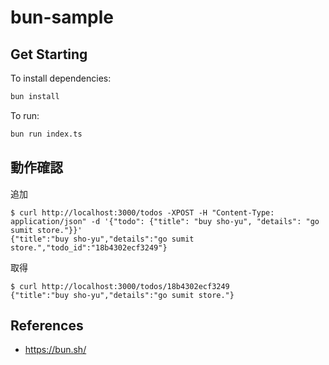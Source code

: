 # bun-sample

## Get Starting

To install dependencies:

```bash
bun install
```

To run:

```bash
bun run index.ts
```

## 動作確認

追加

```shell
$ curl http://localhost:3000/todos -XPOST -H "Content-Type: application/json" -d '{"todo": {"title": "buy sho-yu", "details": "go sumit store."}}'
{"title":"buy sho-yu","details":"go sumit store.","todo_id":"18b4302ecf3249"}
```

取得

```shell
$ curl http://localhost:3000/todos/18b4302ecf3249 
{"title":"buy sho-yu","details":"go sumit store."}
```

## References

- https://bun.sh/

